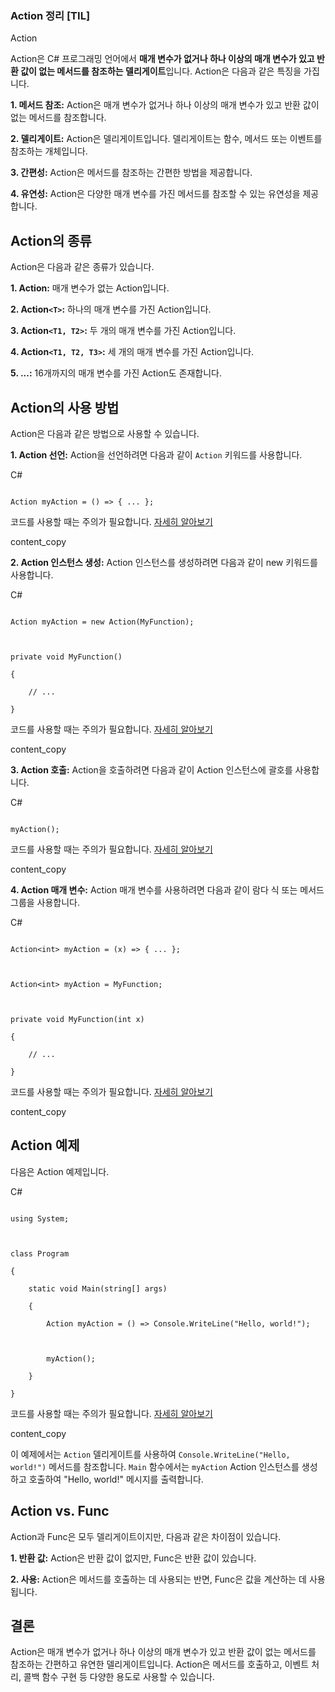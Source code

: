 ### Action 정리 [TIL]

Action

  

Action은 C# 프로그래밍 언어에서 **매개 변수가 없거나 하나 이상의 매개 변수가 있고 반환 값이 없는 메서드를 참조하는 델리게이트**입니다. Action은 다음과 같은 특징을 가집니다.

  

**1. 메서드 참조:** Action은 매개 변수가 없거나 하나 이상의 매개 변수가 있고 반환 값이 없는 메서드를 참조합니다.

  

**2. 델리게이트:** Action은 델리게이트입니다. 델리게이트는 함수, 메서드 또는 이벤트를 참조하는 개체입니다.

  

**3. 간편성:** Action은 메서드를 참조하는 간편한 방법을 제공합니다.

  

**4. 유연성:** Action은 다양한 매개 변수를 가진 메서드를 참조할 수 있는 유연성을 제공합니다.

  

## Action의 종류

  

Action은 다음과 같은 종류가 있습니다.

  

**1. Action:** 매개 변수가 없는 Action입니다.

  

**2. Action`<T>`:** 하나의 매개 변수를 가진 Action입니다.

  

**3. Action`<T1, T2>`:** 두 개의 매개 변수를 가진 Action입니다.

  

**4. Action`<T1, T2, T3>`:** 세 개의 매개 변수를 가진 Action입니다.

  

**5. ...:** 16개까지의 매개 변수를 가진 Action도 존재합니다.

  

## Action의 사용 방법

  

Action은 다음과 같은 방법으로 사용할 수 있습니다.

  

**1. Action 선언:** Action을 선언하려면 다음과 같이 `Action` 키워드를 사용합니다.

  

C#

  

```

Action myAction = () => { ... };

```

  

코드를 사용할 때는 주의가 필요합니다. [자세히 알아보기](https://bard.google.com/faq#coding)

  

content_copy

  

**2. Action 인스턴스 생성:** Action 인스턴스를 생성하려면 다음과 같이 new 키워드를 사용합니다.

  

C#

  

```

Action myAction = new Action(MyFunction);

  

private void MyFunction()

{

    // ...

}

```

  

코드를 사용할 때는 주의가 필요합니다. [자세히 알아보기](https://bard.google.com/faq#coding)

  

content_copy

  

**3. Action 호출:** Action을 호출하려면 다음과 같이 Action 인스턴스에 괄호를 사용합니다.

  

C#

  

```

myAction();

```

  

코드를 사용할 때는 주의가 필요합니다. [자세히 알아보기](https://bard.google.com/faq#coding)

  

content_copy

  

**4. Action 매개 변수:** Action 매개 변수를 사용하려면 다음과 같이 람다 식 또는 메서드 그룹을 사용합니다.

  

C#

  

```

Action<int> myAction = (x) => { ... };

  

Action<int> myAction = MyFunction;

  

private void MyFunction(int x)

{

    // ...

}

```

  

코드를 사용할 때는 주의가 필요합니다. [자세히 알아보기](https://bard.google.com/faq#coding)

  

content_copy

  

## Action 예제

  

다음은 Action 예제입니다.

  

C#

  

```

using System;

  

class Program

{

    static void Main(string[] args)

    {

        Action myAction = () => Console.WriteLine("Hello, world!");

  

        myAction();

    }

}

```

  

코드를 사용할 때는 주의가 필요합니다. [자세히 알아보기](https://bard.google.com/faq#coding)

  

content_copy

  

이 예제에서는 `Action` 델리게이트를 사용하여 `Console.WriteLine("Hello, world!")` 메서드를 참조합니다. `Main` 함수에서는 `myAction` Action 인스턴스를 생성하고 호출하여 "Hello, world!" 메시지를 출력합니다.

  

## Action vs. Func

  

Action과 Func은 모두 델리게이트이지만, 다음과 같은 차이점이 있습니다.

  

**1. 반환 값:** Action은 반환 값이 없지만, Func은 반환 값이 있습니다.

  

**2. 사용:** Action은 메서드를 호출하는 데 사용되는 반면, Func은 값을 계산하는 데 사용됩니다.

  

## 결론

  

Action은 매개 변수가 없거나 하나 이상의 매개 변수가 있고 반환 값이 없는 메서드를 참조하는 간편하고 유연한 델리게이트입니다. Action은 메서드를 호출하고, 이벤트 처리, 콜백 함수 구현 등 다양한 용도로 사용할 수 있습니다.
